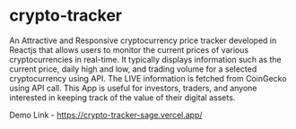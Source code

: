 # crypto-tracker


An Attractive and Responsive cryptocurrency price tracker developed in Reactjs that allows users to monitor the current prices of various cryptocurrencies in real-time. 
It typically displays information such as the current price, daily high and low, and trading volume for a selected cryptocurrency using API.
The LIVE information is fetched from CoinGecko using API call. This App is useful for investors, traders, and anyone interested in keeping track of the value of their digital assets.

Demo Link - https://crypto-tracker-sage.vercel.app/
